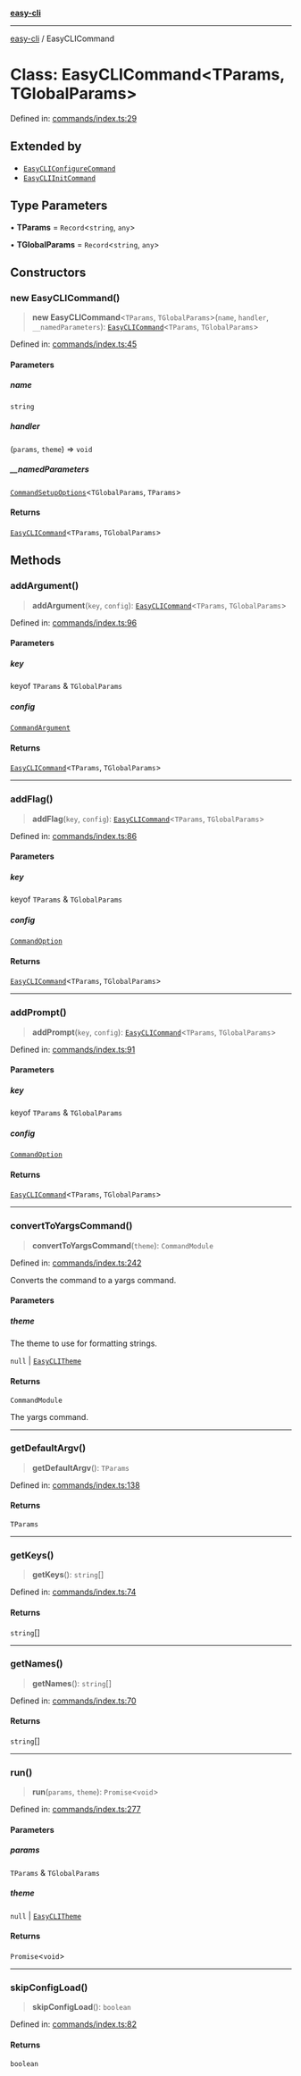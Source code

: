 [**easy-cli**](../README.md)

***

[easy-cli](../globals.md) / EasyCLICommand

# Class: EasyCLICommand\<TParams, TGlobalParams\>

Defined in: [commands/index.ts:29](https://github.com/patrickeaton/easy-cli/blob/ab5cb143feca4db651c6301eb08aa7237cd71b79/src/commands/index.ts#L29)

## Extended by

- [`EasyCLIConfigureCommand`](EasyCLIConfigureCommand.md)
- [`EasyCLIInitCommand`](EasyCLIInitCommand.md)

## Type Parameters

• **TParams** = `Record`\<`string`, `any`\>

• **TGlobalParams** = `Record`\<`string`, `any`\>

## Constructors

### new EasyCLICommand()

> **new EasyCLICommand**\<`TParams`, `TGlobalParams`\>(`name`, `handler`, `__namedParameters`): [`EasyCLICommand`](EasyCLICommand.md)\<`TParams`, `TGlobalParams`\>

Defined in: [commands/index.ts:45](https://github.com/patrickeaton/easy-cli/blob/ab5cb143feca4db651c6301eb08aa7237cd71b79/src/commands/index.ts#L45)

#### Parameters

##### name

`string`

##### handler

(`params`, `theme`) => `void`

##### \_\_namedParameters

[`CommandSetupOptions`](../type-aliases/CommandSetupOptions.md)\<`TGlobalParams`, `TParams`\>

#### Returns

[`EasyCLICommand`](EasyCLICommand.md)\<`TParams`, `TGlobalParams`\>

## Methods

### addArgument()

> **addArgument**(`key`, `config`): [`EasyCLICommand`](EasyCLICommand.md)\<`TParams`, `TGlobalParams`\>

Defined in: [commands/index.ts:96](https://github.com/patrickeaton/easy-cli/blob/ab5cb143feca4db651c6301eb08aa7237cd71b79/src/commands/index.ts#L96)

#### Parameters

##### key

keyof `TParams` & `TGlobalParams`

##### config

[`CommandArgument`](../type-aliases/CommandArgument.md)

#### Returns

[`EasyCLICommand`](EasyCLICommand.md)\<`TParams`, `TGlobalParams`\>

***

### addFlag()

> **addFlag**(`key`, `config`): [`EasyCLICommand`](EasyCLICommand.md)\<`TParams`, `TGlobalParams`\>

Defined in: [commands/index.ts:86](https://github.com/patrickeaton/easy-cli/blob/ab5cb143feca4db651c6301eb08aa7237cd71b79/src/commands/index.ts#L86)

#### Parameters

##### key

keyof `TParams` & `TGlobalParams`

##### config

[`CommandOption`](../type-aliases/CommandOption.md)

#### Returns

[`EasyCLICommand`](EasyCLICommand.md)\<`TParams`, `TGlobalParams`\>

***

### addPrompt()

> **addPrompt**(`key`, `config`): [`EasyCLICommand`](EasyCLICommand.md)\<`TParams`, `TGlobalParams`\>

Defined in: [commands/index.ts:91](https://github.com/patrickeaton/easy-cli/blob/ab5cb143feca4db651c6301eb08aa7237cd71b79/src/commands/index.ts#L91)

#### Parameters

##### key

keyof `TParams` & `TGlobalParams`

##### config

[`CommandOption`](../type-aliases/CommandOption.md)

#### Returns

[`EasyCLICommand`](EasyCLICommand.md)\<`TParams`, `TGlobalParams`\>

***

### convertToYargsCommand()

> **convertToYargsCommand**(`theme`): `CommandModule`

Defined in: [commands/index.ts:242](https://github.com/patrickeaton/easy-cli/blob/ab5cb143feca4db651c6301eb08aa7237cd71b79/src/commands/index.ts#L242)

Converts the command to a yargs command.

#### Parameters

##### theme

The theme to use for formatting strings.

`null` | [`EasyCLITheme`](EasyCLITheme.md)

#### Returns

`CommandModule`

The yargs command.

***

### getDefaultArgv()

> **getDefaultArgv**(): `TParams`

Defined in: [commands/index.ts:138](https://github.com/patrickeaton/easy-cli/blob/ab5cb143feca4db651c6301eb08aa7237cd71b79/src/commands/index.ts#L138)

#### Returns

`TParams`

***

### getKeys()

> **getKeys**(): `string`[]

Defined in: [commands/index.ts:74](https://github.com/patrickeaton/easy-cli/blob/ab5cb143feca4db651c6301eb08aa7237cd71b79/src/commands/index.ts#L74)

#### Returns

`string`[]

***

### getNames()

> **getNames**(): `string`[]

Defined in: [commands/index.ts:70](https://github.com/patrickeaton/easy-cli/blob/ab5cb143feca4db651c6301eb08aa7237cd71b79/src/commands/index.ts#L70)

#### Returns

`string`[]

***

### run()

> **run**(`params`, `theme`): `Promise`\<`void`\>

Defined in: [commands/index.ts:277](https://github.com/patrickeaton/easy-cli/blob/ab5cb143feca4db651c6301eb08aa7237cd71b79/src/commands/index.ts#L277)

#### Parameters

##### params

`TParams` & `TGlobalParams`

##### theme

`null` | [`EasyCLITheme`](EasyCLITheme.md)

#### Returns

`Promise`\<`void`\>

***

### skipConfigLoad()

> **skipConfigLoad**(): `boolean`

Defined in: [commands/index.ts:82](https://github.com/patrickeaton/easy-cli/blob/ab5cb143feca4db651c6301eb08aa7237cd71b79/src/commands/index.ts#L82)

#### Returns

`boolean`
